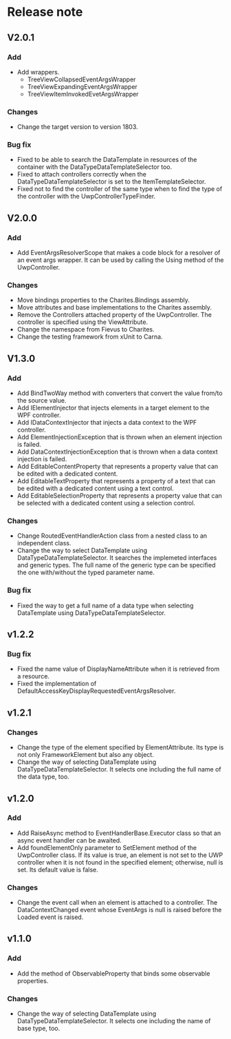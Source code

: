 # Release note

## V2.0.1

### Add

- Add wrappers.
  - TreeViewCollapsedEventArgsWrapper
  - TreeViewExpandingEventArgsWrapper
  - TreeViewItemInvokedEvetArgsWrapper

### Changes

- Change the target version to version 1803.

### Bug fix

- Fixed to be able to search the DataTemplate in resources of the container with the DataTypeDataTemplateSelector too.
- Fixed to attach controllers correctly when the DataTypeDataTemplateSelector is set to the ItemTemplateSelector.
- Fixed not to find the controller of the same type when to find the type of the controller with the UwpControllerTypeFinder.

## V2.0.0

### Add

- Add EventArgsResolverScope that makes a code block for a resolver of an event args wrapper. It can be used by calling the Using method of the UwpController.

### Changes

- Move bindings properties to the Charites.Bindings assembly.
- Move attributes and base implementations to the Charites assembly.
- Remove the Controllers attached property of the UwpController. The controller is specified using the ViewAttribute.
- Change the namespace from Fievus to Charites.
- Change the testing framework from xUnit to Carna.

## V1.3.0

### Add

- Add BindTwoWay method with converters that convert the value from/to the source value.
- Add IElementInjector that injects elements in a target element to the WPF controller.
- Add IDataContextInjector that injects a data context to the WPF controller.
- Add ElementInjectionException that is thrown when an element injection is failed.
- Add DataContextInjectionException that is thrown when a data context injection is failed.
- Add EditableContentProperty that represents a property value that can be edited with a dedicated content.
- Add EditableTextProperty that represents a property of a text that can be edited with a dedicated content using a text control.
- Add EditableSelectionProperty that represents a property value that can be selected with a dedicated content using a selection control.

### Changes

- Change RoutedEventHandlerAction class from a nested class to an independent class.
- Change the way to select DataTemplate using DataTypeDataTemplateSelector. It searches the implemeted interfaces and generic types. The full name of the generic type can be specified the one with/without the typed parameter name.

### Bug fix

- Fixed the way to get a full name of a data type when selecting DataTemplate using DataTypeDataTemplateSelector.

## v1.2.2

### Bug fix

- Fixed the name value of DisplayNameAttribute when it is retrieved from a resource.
- Fixed the implementation of DefaultAccessKeyDisplayRequestedEventArgsResolver.

## v1.2.1

### Changes

- Change the type of the element specified by ElementAttribute. Its type is not only FrameworkElement but also any object.
- Change the way of selecting DataTemplate using DataTypeDataTemplateSelector. It selects one including the full name of the data type, too.

## v1.2.0

### Add

- Add RaiseAsync method to EventHandlerBase.Executor class so that an async event handler can be awaited.
- Add foundElementOnly parameter to SetElement method of the UwpController class. If its value is true, an element is not set to the UWP controller when it is not found in the specified element; otherwise, null is set. Its default value is false.

### Changes

- Change the event call when an element is attached to a controller. The DataContextChanged event whose EventArgs is null is raised before the Loaded event is raised.

## v1.1.0

### Add

- Add the method of ObservableProperty that binds some observable properties.

### Changes

- Change the way of selecting DataTemplate using DataTypeDataTemplateSelector. It selects one including the name of base type, too.

